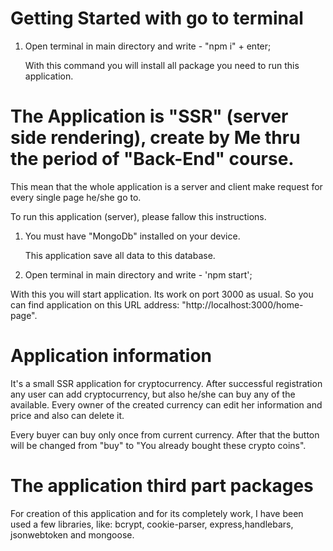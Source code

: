 # Getting Started with go to terminal

1. Open terminal in main directory and write - "npm i" + enter;

   With this command you will install all package you need to run this application.

# The Application is "SSR" (server side rendering), create by Me thru the period of "Back-End" course.

This mean that the whole application is a server and client make request for every single page he/she go to.

To run this application (server), please fallow this instructions.

1. You must have "MongoDb" installed on your device.

   This application save all data to this database.

2. Open terminal in main directory and write - 'npm start';

With this you will start application. Its work on port 3000 as usual. So you can find application on this URL address:
"http://localhost:3000/home-page".

# Application information

It's a small SSR application for cryptocurrency. After successful registration any user can add cryptocurrency, but also he/she can buy any of the available. Every owner of the created currency can edit her information and price and also can delete it.

Every buyer can buy only once from current currency. After that the button will be changed from "buy" to "You already bought these crypto coins".

# The application third part packages

For creation of this application and for its completely work, I have been used a few libraries, like: bcrypt, cookie-parser, express,handlebars, jsonwebtoken and mongoose. 